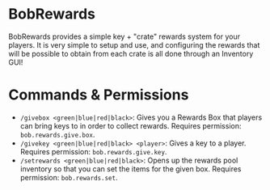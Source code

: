 # BobRewards
BobRewards provides a simple key + "crate" rewards system for your players.
It is very simple to setup and use, and configuring the rewards that will be possible to obtain from each crate is all done through an Inventory GUI!

# Commands & Permissions

- `/givebox <green|blue|red|black>`: Gives you a Rewards Box that players can bring keys to in order to collect rewards. Requires permission: `bob.rewards.give.box`.
- `/givekey <green|blue|red|black> <player>`: Gives a key to a player. Requires permission: `bob.rewards.give.key`.
- `/setrewards <green|blue|red|black>`: Opens up the rewards pool inventory so that you can set the items for the given box. Requires permission: `bob.rewards.set`.